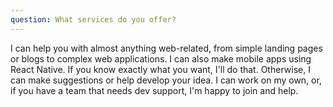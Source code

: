 ```yaml
---
question: What services do you offer?
---
```


I can help you with almost anything web-related, from simple landing pages or blogs to complex web applications. I can also make mobile apps using React Native. If you know exactly what you want, I'll  do that. Otherwise, I can make suggestions or help develop your idea. I can work on my own, or, if you have a team that needs dev support, I'm happy to join and help.